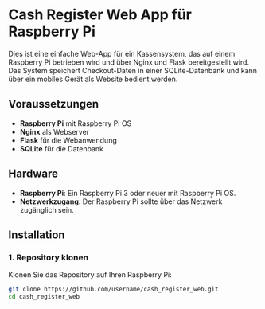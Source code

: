 # Cash Register Web App für Raspberry Pi

Dies ist eine einfache Web-App für ein Kassensystem, das auf einem Raspberry Pi betrieben wird und über Nginx und Flask bereitgestellt wird. Das System speichert Checkout-Daten in einer SQLite-Datenbank und kann über ein mobiles Gerät als Website bedient werden.

## Voraussetzungen
- **Raspberry Pi** mit Raspberry Pi OS
- **Nginx** als Webserver
- **Flask** für die Webanwendung
- **SQLite** für die Datenbank

## Hardware
- **Raspberry Pi**: Ein Raspberry Pi 3 oder neuer mit Raspberry Pi OS.
- **Netzwerkzugang**: Der Raspberry Pi sollte über das Netzwerk zugänglich sein.

## Installation

### 1. Repository klonen
Klonen Sie das Repository auf Ihren Raspberry Pi:
```bash
git clone https://github.com/username/cash_register_web.git
cd cash_register_web

